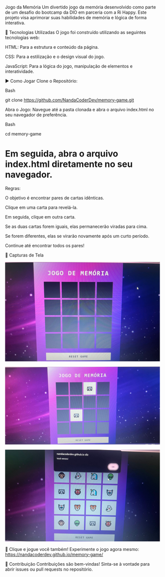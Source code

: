 Jogo da Memória
Um divertido jogo da memória desenvolvido como parte de um desafio do bootcamp da DIO em parceria com a Ri Happy. 
Este projeto visa aprimorar suas habilidades de memória e lógica de forma interativa.

🚀 Tecnologias Utilizadas
O jogo foi construído utilizando as seguintes tecnologias web:

HTML: Para a estrutura e conteúdo da página.

CSS: Para a estilização e o design visual do jogo.

JavaScript: Para a lógica do jogo, manipulação de elementos e interatividade.

▶️ Como Jogar
Clone o Repositório:

Bash

git clone https://github.com/NandaCoderDev/memory-game.git

Abra o Jogo:
Navegue até a pasta clonada e abra o arquivo index.html no seu navegador de preferência.

Bash

cd memory-game
# Em seguida, abra o arquivo index.html diretamente no seu navegador.
Regras:

O objetivo é encontrar pares de cartas idênticas.

Clique em uma carta para revelá-la.

Em seguida, clique em outra carta.

Se as duas cartas forem iguais, elas permanecerão viradas para cima.

Se forem diferentes, elas se virarão novamente após um curto período.

Continue até encontrar todos os pares!

📸 Capturas de Tela

![Tela Inicial](https://github.com/NandaCoderDev/memory-game/blob/main/src/imagens/tela-inicial.jpg)

![Jogo em Andamento](https://github.com/NandaCoderDev/memory-game/blob/main/src/imagens/jogo-andamento.jpg)

![Tela de Vitória](https://github.com/NandaCoderDev/memory-game/blob/main/src/imagens/tela-vitoria.jpg)

🔗 Clique e jogue você também!
Experimente o jogo agora mesmo: https://nandacoderdev.github.io/memory-game/

🤝 Contribuição
Contribuições são bem-vindas! Sinta-se à vontade para abrir issues ou pull requests no repositório.

